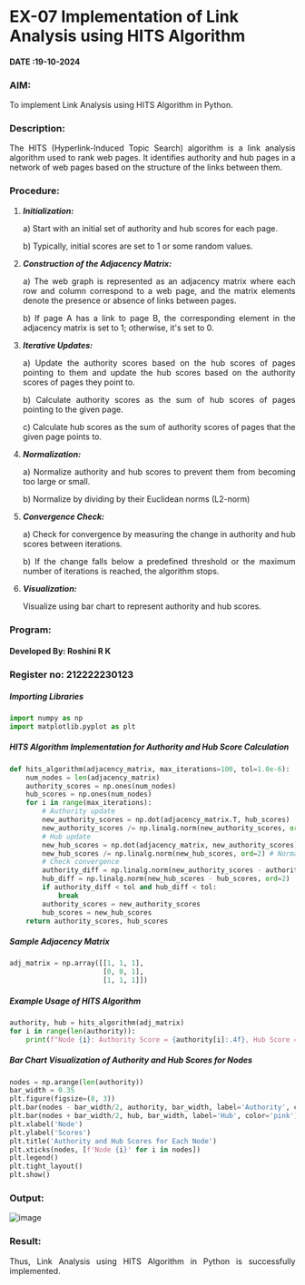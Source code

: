 # EX-07 Implementation of Link Analysis using HITS Algorithm 
#### DATE :19-10-2024
### AIM: 
To implement Link Analysis using HITS Algorithm in Python.
### Description:
<div align = "justify">
The HITS (Hyperlink-Induced Topic Search) algorithm is a link analysis algorithm used to rank web pages. It identifies authority and hub pages 
in a network of web pages based on the structure of the links between them.

### Procedure:
1. ***Initialization:***
    <p>    a) Start with an initial set of authority and hub scores for each page.
    <p>    b) Typically, initial scores are set to 1 or some random values.
2. ***Construction of the Adjacency Matrix:***
    <p>    a) The web graph is represented as an adjacency matrix where each row and column correspond to a web page, and the matrix elements denote the presence or absence of links between pages.
    <p>    b) If page A has a link to page B, the corresponding element in the adjacency matrix is set to 1; otherwise, it's set to 0.
3. ***Iterative Updates:***
    <p>    a) Update the authority scores based on the hub scores of pages pointing to them and update the hub scores based on the authority scores of pages they point to.
    <p>    b) Calculate authority scores as the sum of hub scores of pages pointing to the given page.
    <p>    c) Calculate hub scores as the sum of authority scores of pages that the given page points to.
4. ***Normalization:***
    <p>    a) Normalize authority and hub scores to prevent them from becoming too large or small.
    <p>    b) Normalize by dividing by their Euclidean norms (L2-norm)
5. ***Convergence Check:***
    <p>    a) Check for convergence by measuring the change in authority and hub scores between iterations.
    <p>    b) If the change falls below a predefined threshold or the maximum number of iterations is reached, the algorithm stops.
6. ***Visualization:***
    <p>    Visualize using bar chart to represent authority and hub scores.

### Program:
#### Developed By: Roshini R K
### Register no: 212222230123
##### Importing Libraries
```python
import numpy as np
import matplotlib.pyplot as plt
```
##### HITS Algorithm Implementation for Authority and Hub Score Calculation
```Python
def hits_algorithm(adjacency_matrix, max_iterations=100, tol=1.0e-6):
    num_nodes = len(adjacency_matrix)
    authority_scores = np.ones(num_nodes)
    hub_scores = np.ones(num_nodes)
    for i in range(max_iterations):
        # Authority update
        new_authority_scores = np.dot(adjacency_matrix.T, hub_scores)
        new_authority_scores /= np.linalg.norm(new_authority_scores, ord=2) # Normalizing
        # Hub update
        new_hub_scores = np.dot(adjacency_matrix, new_authority_scores)
        new_hub_scores /= np.linalg.norm(new_hub_scores, ord=2) # Normalizing
        # Check convergence
        authority_diff = np.linalg.norm(new_authority_scores - authority_scores, ord=2)
        hub_diff = np.linalg.norm(new_hub_scores - hub_scores, ord=2)
        if authority_diff < tol and hub_diff < tol:
            break
        authority_scores = new_authority_scores
        hub_scores = new_hub_scores
    return authority_scores, hub_scores
```
##### Sample Adjacency Matrix
```Python
adj_matrix = np.array([[1, 1, 1],
                       [0, 0, 1],
                       [1, 1, 1]])
```
##### Example Usage of HITS Algorithm
```Python
authority, hub = hits_algorithm(adj_matrix)
for i in range(len(authority)):
    print(f"Node {i}: Authority Score = {authority[i]:.4f}, Hub Score = {hub[i]:.4f}")
```
##### Bar Chart Visualization of Authority and Hub Scores for Nodes
```Python 
nodes = np.arange(len(authority))
bar_width = 0.35
plt.figure(figsize=(8, 3))
plt.bar(nodes - bar_width/2, authority, bar_width, label='Authority', color='skyblue')
plt.bar(nodes + bar_width/2, hub, bar_width, label='Hub', color='pink')
plt.xlabel('Node')
plt.ylabel('Scores')
plt.title('Authority and Hub Scores for Each Node')
plt.xticks(nodes, [f'Node {i}' for i in nodes])
plt.legend()
plt.tight_layout()
plt.show()
```
### Output:
![image](https://github.com/user-attachments/assets/f909c261-d6eb-4624-8383-21835f82ffde)

### Result:
Thus, Link Analysis using HITS Algorithm in Python is successfully implemented.<br>
